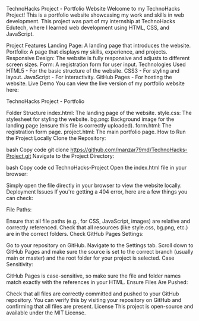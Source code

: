 TechnoHacks Project - Portfolio Website
Welcome to my TechnoHacks Project! This is a portfolio website showcasing my work and skills in web development. This project was part of my internship at TechnoHacks Edutech, where I learned web development using HTML, CSS, and JavaScript.

Project Features
Landing Page: A landing page that introduces the website.
Portfolio: A page that displays my skills, experience, and projects.
Responsive Design: The website is fully responsive and adjusts to different screen sizes.
Form: A registration form for user input.
Technologies Used
HTML5 - For the basic structure of the website.
CSS3 - For styling and layout.
JavaScript - For interactivity.
GitHub Pages - For hosting the website.
Live Demo
You can view the live version of my portfolio website here:

TechnoHacks Project - Portfolio

Folder Structure
index.html: The landing page of the website.
style.css: The stylesheet for styling the website.
bg.png: Background image for the landing page (ensure this file is correctly uploaded).
form.html: The registration form page.
project.html: The main portfolio page.
How to Run the Project Locally
Clone the Repository:

bash
Copy code
git clone https://github.com/manzar79md/TechnoHacks-Project.git
Navigate to the Project Directory:

bash
Copy code
cd TechnoHacks-Project
Open the index.html file in your browser:

Simply open the file directly in your browser to view the website locally.
Deployment Issues
If you're getting a 404 error, here are a few things you can check:

File Paths:

Ensure that all file paths (e.g., for CSS, JavaScript, images) are relative and correctly referenced. Check that all resources (like style.css, bg.png, etc.) are in the correct folders.
Check GitHub Pages Settings:

Go to your repository on GitHub.
Navigate to the Settings tab.
Scroll down to GitHub Pages and make sure the source is set to the correct branch (usually main or master) and the root folder for your project is selected.
Case Sensitivity:

GitHub Pages is case-sensitive, so make sure the file and folder names match exactly with the references in your HTML.
Ensure Files Are Pushed:

Check that all files are correctly committed and pushed to your GitHub repository. You can verify this by visiting your repository on GitHub and confirming that all files are present.
License
This project is open-source and available under the MIT License.
